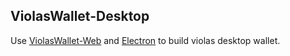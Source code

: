 ## ViolasWallet-Desktop

Use [ViolasWallet-Web](https://github.com/palliums-developers/ViolasWallet-Web.git) and [Electron](https://electrum.org/#home) to build violas desktop wallet.
